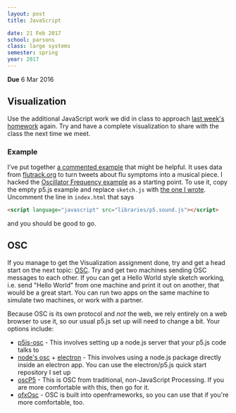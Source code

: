 ```yaml
---
layout: post
title: JavaScript

date: 21 Feb 2017
school: parsons
class: large systems
semester: spring
year: 2017
---
```


**Due** 6 Mar 2016

## Visualization
Use the additional JavaScript work we did in class to approach [last week's homework](../../week-4/homework) again. Try and have a complete visualization to share with the class the next time we meet.

### Example
I've put together [a commented example](https://gist.github.com/nasser/1c2392ec17021e5ef41e6ccd74774232) that might be helpful. It uses data from [flutrack.org](http://www.flutrack.org/) to turn tweets about flu symptoms into a musical piece. I hacked the [Oscillator Frequency example](https://p5js.org/examples/sound-oscillator-frequency.html) as a starting point. To use it, copy the empty p5.js example and replace `sketch.js` with [the one I wrote](https://gist.github.com/nasser/1c2392ec17021e5ef41e6ccd74774232). Uncomment the line in `index.html` that says

```html
<script language="javascript" src="libraries/p5.sound.js"></script>
```

and you should be good to go.

## OSC
If you manage to get the Visualization assignment done, try and get a head start on the next topic: [OSC](https://en.wikipedia.org/wiki/Open_Sound_Control). Try and get two machines sending OSC messages to each other. If you can get a Hello World style sketch working, i.e. send "Hello World" from one machine and print it out on another, that would be a great start. You can run two apps on the same machine to simulate two machines, or work with a partner.

Because OSC is its own protocol and *not* the web, we rely entirely on a web browser to use it, so our usual p5.js set up will need to change a bit. Your options include:

* [p5js-osc](https://github.com/genekogan/p5js-osc) - This involves setting up a node.js server that your p5.js code talks to
* [node's osc](https://www.npmjs.com/package/osc) + [electron](https://github.com/nasser/electron-quick-start) - This involves using a node.js package directly inside an electron app. You can use the electron/p5.js quick start repository I set up
* [oscP5](http://www.sojamo.de/libraries/oscP5/) - This is OSC from traditional, non-JavaScript Processing. If you are more comfortable with this, then go for it.
* [ofxOsc](http://openframeworks.cc/documentation/ofxOsc/) - OSC is built into openframeworks, so you can use that if you're more comfortable, too.
